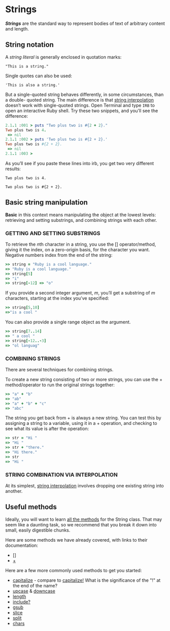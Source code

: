 # Strings

***Strings*** are the standard way to represent bodies of text of arbitrary content and length.

## String notation

A *string literal* is generally enclosed in quotation marks:

` "This is a string." `

Single quotes can also be used:

` 'This is also a string.' `

But a single-quoted string behaves differently, in some circumstances, than a double- quoted string. The main difference is that [string interpolation](https://github.com/makersacademy/pre_course/blob/master/pills/string_interpolation.md) doesn’t work with single-quoted strings. Open Terminal and type ```IRB``` to open an interactive Ruby shell. Try these two snippets, and you’ll see the difference:

````ruby
2.1.1 :001 > puts "Two plus two is #{2 + 2}."
Two plus two is 4.
 => nil 
2.1.1 :002 > puts 'Two plus two is #{2 + 2}.'
Two plus two is #{2 + 2}.
 => nil 
2.1.1 :003 > 
````

As you’ll see if you paste these lines into irb, you get two very different results:

` Two plus two is 4. `

` Two plus two is #{2 + 2}. `


## Basic string manipulation

**Basic** in this context means manipulating the object at the lowest levels: retrieving and setting substrings, and combining strings with each other.

### GETTING AND SETTING SUBSTRINGS

To retrieve the *n*th character in a string, you use the [] operator/method, giving it the index, on a zero-origin basis, for the character you want. Negative numbers index from the end of the string:

````ruby
>> string = "Ruby is a cool language." 
=> "Ruby is a cool language."
>> string[5]
=> "i"
>> string[-12] => "o"
````

If you provide a second integer argument, *m*, you’ll get a substring of *m* characters, starting at the index you’ve specified:

````ruby
>> string[5,10] 
=>"is a cool "
````

You can also provide a single range object as the argument. 

````ruby
>> string[7..14] 
=> " a cool "
>> string[-12..-3]
=> "ol languag"
````

### COMBINING STRINGS

There are several techniques for combining strings. 

To create a new string consisting of two or more strings, you can use the + method/operator to run the original strings together:

````ruby
>> "a" + "b"
=> "ab"
>> "a" + "b" + "c"
=> "abc"
````

The string you get back from + is always a new string. You can test this by assigning a string to a variable, using it in a + operation, and checking to see what its value is after the operation:

````ruby
>> str = "Hi "
=> "Hi "
>> str + "there."
=> "Hi there."
>> str
=> "Hi "
````

### STRING COMBINATION VIA INTERPOLATION

At its simplest, [string interpolation](https://github.com/makersacademy/pre_course/blob/master/pills/string_interpolation.md) involves dropping one existing string into another.

## Useful methods

Ideally, you will want to learn [all the methods](http://ruby-doc.org/core-2.1.4/String.html) for the String class. That may seem like a daunting task, so we recommend that you break it down into small, easily digestible chunks. 

Here are some methods we have already covered, with links to their documentation:

- [\[\]](http://ruby-doc.org/core-2.1.4/String.html#method-i-5B-5D)
- [+](http://ruby-doc.org/core-2.1.4/String.html#method-i-2B)

Here are a few more commonly used methods to get you started:

- [capitalize](http://ruby-doc.org/core-2.1.4/String.html#method-i-capitalize) - compare to [capitalize!](http://ruby-doc.org/core-2.1.4/String.html#method-i-capitalize-21) What is the significance of the "!" at the end of the name?
- [upcase](http://ruby-doc.org/core-2.1.4/String.html#method-i-upcase) & [downcase](http://ruby-doc.org/core-2.1.4/String.html#method-i-downcase)
- [length](http://ruby-doc.org/core-2.1.4/String.html#method-i-length)
- [include?](http://ruby-doc.org/core-2.1.4/String.html#method-i-include-3F)
- [gsub](http://ruby-doc.org/core-2.1.4/String.html#method-i-gsub)
- [slice](http://ruby-doc.org/core-2.1.4/String.html#method-i-slice)
- [split](http://ruby-doc.org/core-2.1.4/String.html#method-i-split)
- [chars](http://ruby-doc.org/core-2.1.4/String.html#method-i-chars)
